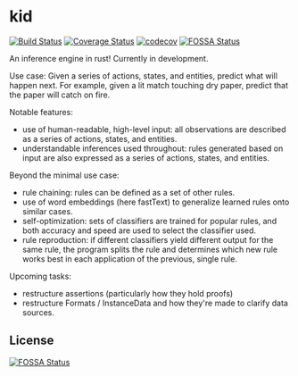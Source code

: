 # kid

[![Build Status](https://travis-ci.org/DominicBurkart/kid.svg?branch=master)](https://travis-ci.org/DominicBurkart/kid)
[![Coverage Status](https://coveralls.io/repos/github/DominicBurkart/kid/badge.svg)](https://coveralls.io/github/DominicBurkart/kid)
[![codecov](https://codecov.io/gh/DominicBurkart/kid/branch/master/graph/badge.svg)](https://codecov.io/gh/DominicBurkart/kid)
[![FOSSA Status](https://app.fossa.io/api/projects/git%2Bgithub.com%2FDominicBurkart%2Fkid.svg?type=shield)](https://app.fossa.io/projects/git%2Bgithub.com%2FDominicBurkart%2Fkid?ref=badge_shield)


An inference engine in rust! Currently in development.

Use case: Given a series of actions, states, and entities, predict what
will happen next. For example, given a lit match touching dry paper,
predict that the paper will catch on fire.

Notable features:
- use of human-readable, high-level input: all observations are
described as a series of actions, states, and entities.
- understandable inferences used throughout: rules generated based on
input are also expressed as a series of actions, states, and entities.

Beyond the minimal use case:
- rule chaining: rules can be defined as a set of other rules.
- use of word embeddings (here fastText) to generalize learned rules
onto similar cases.
- self-optimization: sets of classifiers are trained for popular rules,
and both accuracy and speed are used to select the classifier used.
- rule reproduction: if different classifiers yield different output for
the same rule, the program splits the rule and determines which new rule
works best in each application of the previous, single rule.

Upcoming tasks:
- restructure assertions (particularly how they hold proofs)
- restructure Formats / InstanceData and how they're made to clarify
data sources.

## License
[![FOSSA Status](https://app.fossa.io/api/projects/git%2Bgithub.com%2FDominicBurkart%2Fkid.svg?type=large)](https://app.fossa.io/projects/git%2Bgithub.com%2FDominicBurkart%2Fkid?ref=badge_large)